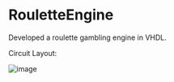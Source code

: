 # RouletteEngine
Developed a roulette gambling engine in VHDL.

Circuit Layout:

![image](https://github.com/user-attachments/assets/8171a14f-c7f9-4d74-861b-ab610d687c85)


